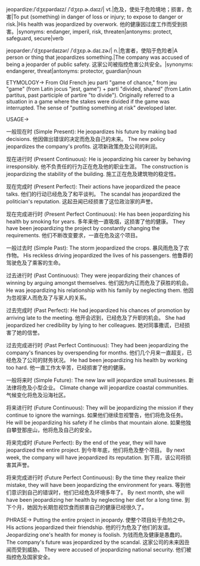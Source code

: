 jeopardize:/ˈdʒɛpərdaɪz/ /ˈdʒɛp.ɚ.daɪz/| vt.|危及，使处于危险境地；损害，危害|To put (something) in danger of loss or injury; to expose to danger or risk.|His health was jeopardized by overwork. 他的健康因过度工作而受到损害。|synonyms: endanger, imperil, risk, threaten|antonyms: protect, safeguard, secure|verb

jeoparder:/ˈdʒɛpərdaɪzər/ /ˈdʒɛp.ɚ.daɪ.zɚ/| n.|危害者，使陷于危险者|A person or thing that jeopardizes something.|The company was accused of being a jeoparder of public safety.  这家公司被指控危害公共安全。|synonyms: endangerer, threat|antonyms: protector, guardian|noun


ETYMOLOGY->
From Old French jeu parti "game of chance," from jeu "game" (from Latin jocus "jest, game") + parti "divided, shared" (from Latin partitus, past participle of partire "to divide"). Originally referred to a situation in a game where the stakes were divided if the game was interrupted. The sense of "putting something at risk" developed later.


USAGE->

一般现在时 (Simple Present):
He jeopardizes his future by making bad decisions. 他因做出错误的决定而危及自己的未来。
The new policy jeopardizes the company's profits.  这项新政策危及公司的利润。

现在进行时 (Present Continuous):
He is jeopardizing his career by behaving irresponsibly. 他不负责任的行为正在危及他的职业生涯。
The construction is jeopardizing the stability of the building. 施工正在危及建筑物的稳定性。

现在完成时 (Present Perfect):
Their actions have jeopardized the peace talks. 他们的行动已经危及了和平谈判。
The scandal has jeopardized the politician's reputation. 这起丑闻已经损害了这位政治家的声誉。

现在完成进行时 (Present Perfect Continuous):
He has been jeopardizing his health by smoking for years. 多年来他一直吸烟，这损害了他的健康。
They have been jeopardizing the project by constantly changing the requirements.  他们不断改变要求，一直在危及这个项目。

一般过去时 (Simple Past):
The storm jeopardized the crops.  暴风雨危及了农作物。
His reckless driving jeopardized the lives of his passengers.  他鲁莽的驾驶危及了乘客的生命。

过去进行时 (Past Continuous):
They were jeopardizing their chances of winning by arguing amongst themselves. 他们因为内讧而危及了获胜的机会。
He was jeopardizing his relationship with his family by neglecting them. 他因为忽视家人而危及了与家人的关系。

过去完成时 (Past Perfect):
He had jeopardized his chances of promotion by arriving late to the meeting. 他开会迟到，已经危及了升职的机会。
She had jeopardized her credibility by lying to her colleagues.  她对同事撒谎，已经损害了她的信誉。

过去完成进行时 (Past Perfect Continuous):
They had been jeopardizing the company's finances by overspending for months.  他们几个月来一直超支，已经危及了公司的财务状况。
He had been jeopardizing his health by working too hard. 他一直工作太辛苦，已经损害了他的健康。


一般将来时 (Simple Future):
The new law will jeopardize small businesses. 新法律将危及小型企业。
Climate change will jeopardize coastal communities. 气候变化将危及沿海社区。

将来进行时 (Future Continuous):
They will be jeopardizing the mission if they continue to ignore the warnings. 如果他们继续忽视警告，他们将危及任务。
He will be jeopardizing his safety if he climbs that mountain alone. 如果他独自攀登那座山，他将危及自己的安全。

将来完成时 (Future Perfect):
By the end of the year, they will have jeopardized the entire project. 到今年年底，他们将危及整个项目。
By next week, the company will have jeopardized its reputation. 到下周，该公司将损害其声誉。

将来完成进行时 (Future Perfect Continuous):
By the time they realize their mistake, they will have been jeopardizing the environment for years. 等到他们意识到自己的错误时，他们已经危及环境多年了。
By next month, she will have been jeopardizing her health by neglecting her diet for a long time. 到下个月，她因为长期忽视饮食而损害自己的健康已经很久了。


PHRASE->
Putting the entire project in jeopardy. 使整个项目处于危险之中。
His actions jeopardized their friendship. 他的行为危及了他们的友谊。
Jeopardizing one's health for money is foolish. 为钱而危及健康是愚蠢的。
The company's future was jeopardized by the scandal. 这家公司的未来因丑闻而受到威胁。
They were accused of jeopardizing national security. 他们被指控危及国家安全。

